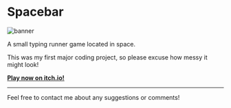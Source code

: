 # Spacebar

![banner](https://media.giphy.com/media/w7GklCdO76TzIJ0YEq/giphy.gif "banner")

A small typing runner game located in space.

This was my first major coding project, so please excuse how messy it might look!

**[Play now on itch.io!](https://cnnmon.itch.io/spacebar)**

---

Feel free to contact me about any suggestions or comments!
